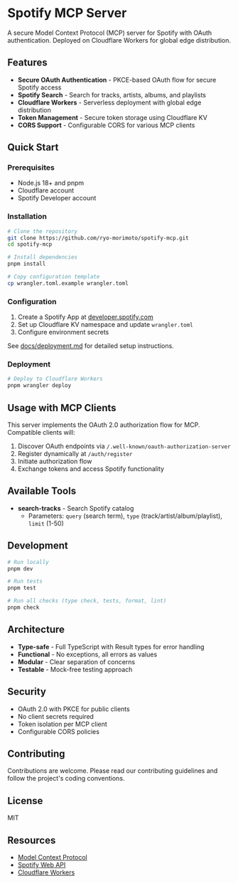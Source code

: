 # Spotify MCP Server

A secure Model Context Protocol (MCP) server for Spotify with OAuth authentication.
Deployed on Cloudflare Workers for global edge distribution.

## Features

- **Secure OAuth Authentication** - PKCE-based OAuth flow for secure Spotify access
- **Spotify Search** - Search for tracks, artists, albums, and playlists
- **Cloudflare Workers** - Serverless deployment with global edge distribution
- **Token Management** - Secure token storage using Cloudflare KV
- **CORS Support** - Configurable CORS for various MCP clients

## Quick Start

### Prerequisites

- Node.js 18+ and pnpm
- Cloudflare account
- Spotify Developer account

### Installation

```bash
# Clone the repository
git clone https://github.com/ryo-morimoto/spotify-mcp.git
cd spotify-mcp

# Install dependencies
pnpm install

# Copy configuration template
cp wrangler.toml.example wrangler.toml
```

### Configuration

1. Create a Spotify App at [developer.spotify.com](https://developer.spotify.com/dashboard)
2. Set up Cloudflare KV namespace and update `wrangler.toml`
3. Configure environment secrets

See [docs/deployment.md](docs/deployment.md) for detailed setup instructions.

### Deployment

```bash
# Deploy to Cloudflare Workers
pnpm wrangler deploy
```

## Usage with MCP Clients

This server implements the OAuth 2.0 authorization flow for MCP. Compatible clients will:

1. Discover OAuth endpoints via `/.well-known/oauth-authorization-server`
2. Register dynamically at `/auth/register`
3. Initiate authorization flow
4. Exchange tokens and access Spotify functionality

## Available Tools

- **search-tracks** - Search Spotify catalog
  - Parameters: `query` (search term), `type` (track/artist/album/playlist), `limit` (1-50)

## Development

```bash
# Run locally
pnpm dev

# Run tests
pnpm test

# Run all checks (type check, tests, format, lint)
pnpm check
```

## Architecture

- **Type-safe** - Full TypeScript with Result types for error handling
- **Functional** - No exceptions, all errors as values
- **Modular** - Clear separation of concerns
- **Testable** - Mock-free testing approach

## Security

- OAuth 2.0 with PKCE for public clients
- No client secrets required
- Token isolation per MCP client
- Configurable CORS policies

## Contributing

Contributions are welcome. Please read our contributing guidelines and follow the project's coding conventions.

## License

MIT

## Resources

- [Model Context Protocol](https://modelcontextprotocol.io/)
- [Spotify Web API](https://developer.spotify.com/documentation/web-api)
- [Cloudflare Workers](https://workers.cloudflare.com/)